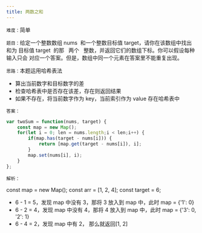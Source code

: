 ```yaml
---
title: 两数之和
---
```


`难度：`简单

`题目：`给定一个整数数组 nums  和一个整数目标值 target，请你在该数组中找出 和为
目标值 target  的那   两个   整数，并返回它们的数组下标。你可以假设每种输入只会
对应一个答案。但是，数组中同一个元素在答案里不能重复出现。

`思路：`本题运用哈希表法

-   算出当前数字和目标数字的差
-   检查哈希表中是否存在该差，存在则返回结果
-   如果不存在，将当前数字作为 key，当前索引作为 value 存在哈希表中

`答案：`

```js
var twoSum = function(nums, target) {
    const map = new Map();
    for(let i = 0; len = nums.length;i < len;i++) {
        if(map.has(target - nums[i])) {
            return [map.get(target - nums[i]), i];
        }
        map.set(nums[i], i);
    }
};
```

`解析：`

const map = new Map(); const arr = [1, 2, 4]; const target = 6;

-   6 - 1 = 5，发现 map 中没有 3，那将 3 放入到 map 中，此时 map = {'1': 0}
-   6 - 2 = 4，发现 map 中没有 4，那将 4 放入到 map 中，此时 map = {'3': 0, '2':
    1}
-   6 - 4 = 2，发现 map 中有 2， 那么就返回[1, 2]
